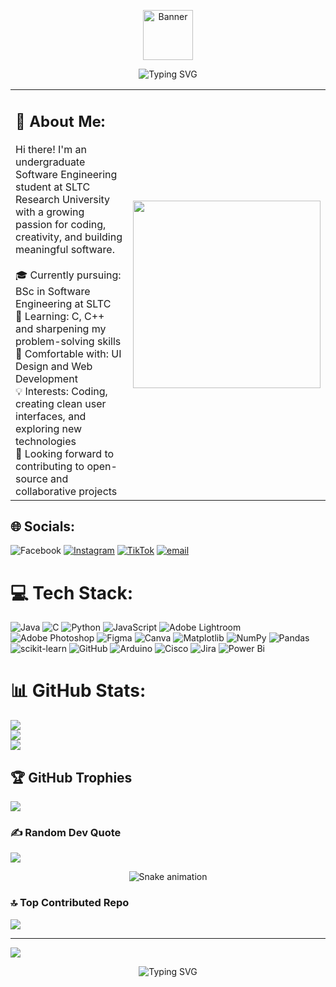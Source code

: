 <p align="center">
  <img src="https://user-images.githubusercontent.com/74038190/229223156-0cbdaba9-3128-4d8e-8719-b6b4cf741b67.gif" alt="Banner" width="80" />
</p>



<p align="center">
  <img src="https://readme-typing-svg.herokuapp.com?font=Fira+Code&size=40&duration=3000&pause=1000&color=00FFFF&center=true&vCenter=true&width=450&lines=Hi%2C+I'm+Dasith+Randula+%E2%9C%A8;" alt="Typing SVG" />
</p>


<table>
<tr>
<td>

<h2>💫 About Me:</h2>
Hi there! I'm an undergraduate Software Engineering student at SLTC Research University with a growing passion for coding, creativity, and building meaningful software.<br><br>
🎓 Currently pursuing: BSc in Software Engineering at SLTC<br>
🌱 Learning: C, C++ and sharpening my problem-solving skills<br>
💬 Comfortable with: UI Design and Web Development<br>
💡 Interests: Coding, creating clean user interfaces, and exploring new technologies<br>
🚀 Looking forward to contributing to open-source and collaborative projects<br>

</td>
<td>

<img src="https://user-images.githubusercontent.com/74038190/219923809-b86dc415-a0c2-4a38-bc88-ad6cf06395a8.gif" width="300" />

</td>
</tr>
</table>


## 🌐 Socials:
![Facebook](https://img.shields.io/badge/Facebook-%231877F2.svg?logo=Facebook&logoColor=white) [![Instagram](https://img.shields.io/badge/Instagram-%23E4405F.svg?logo=Instagram&logoColor=white)](https://instagram.com/_das1th_) [![TikTok](https://img.shields.io/badge/TikTok-%23000000.svg?logo=TikTok&logoColor=white)](https://tiktok.com/@dassa._.0) [![email](https://img.shields.io/badge/Email-D14836?logo=gmail&logoColor=white)](mailto:dasithrandula1234@gmail.com) 

# 💻 Tech Stack:
![Java](https://img.shields.io/badge/java-%23ED8B00.svg?style=for-the-badge&logo=openjdk&logoColor=white) ![C](https://img.shields.io/badge/c-%2300599C.svg?style=for-the-badge&logo=c&logoColor=white) ![Python](https://img.shields.io/badge/python-3670A0?style=for-the-badge&logo=python&logoColor=ffdd54) ![JavaScript](https://img.shields.io/badge/javascript-%23323330.svg?style=for-the-badge&logo=javascript&logoColor=%23F7DF1E) ![Adobe Lightroom](https://img.shields.io/badge/Adobe%20Lightroom-31A8FF.svg?style=for-the-badge&logo=Adobe%20Lightroom&logoColor=white) ![Adobe Photoshop](https://img.shields.io/badge/adobe%20photoshop-%2331A8FF.svg?style=for-the-badge&logo=adobe%20photoshop&logoColor=white) ![Figma](https://img.shields.io/badge/figma-%23F24E1E.svg?style=for-the-badge&logo=figma&logoColor=white) ![Canva](https://img.shields.io/badge/Canva-%2300C4CC.svg?style=for-the-badge&logo=Canva&logoColor=white) ![Matplotlib](https://img.shields.io/badge/Matplotlib-%23ffffff.svg?style=for-the-badge&logo=Matplotlib&logoColor=black) ![NumPy](https://img.shields.io/badge/numpy-%23013243.svg?style=for-the-badge&logo=numpy&logoColor=white) ![Pandas](https://img.shields.io/badge/pandas-%23150458.svg?style=for-the-badge&logo=pandas&logoColor=white) ![scikit-learn](https://img.shields.io/badge/scikit--learn-%23F7931E.svg?style=for-the-badge&logo=scikit-learn&logoColor=white) ![GitHub](https://img.shields.io/badge/github-%23121011.svg?style=for-the-badge&logo=github&logoColor=white) ![Arduino](https://img.shields.io/badge/-Arduino-00979D?style=for-the-badge&logo=Arduino&logoColor=white) ![Cisco](https://img.shields.io/badge/cisco-%23049fd9.svg?style=for-the-badge&logo=cisco&logoColor=black) ![Jira](https://img.shields.io/badge/jira-%230A0FFF.svg?style=for-the-badge&logo=jira&logoColor=white) ![Power Bi](https://img.shields.io/badge/power_bi-F2C811?style=for-the-badge&logo=powerbi&logoColor=black)
# 📊 GitHub Stats:
![](https://github-readme-stats.vercel.app/api?username=Dasith-Randula&theme=github_dark&hide_border=false&include_all_commits=false&count_private=false)<br/>
![](https://nirzak-streak-stats.vercel.app/?user=Dasith-Randula&theme=github_dark&hide_border=false)<br/>
![](https://github-readme-stats.vercel.app/api/top-langs/?username=Dasith-Randula&theme=github_dark&hide_border=false&include_all_commits=false&count_private=false&layout=compact)

## 🏆 GitHub Trophies
![](https://github-profile-trophy.vercel.app/?username=Dasith-Randula&theme=radical&no-frame=true&no-bg=true&margin-w=4)

### ✍️ Random Dev Quote
![](https://quotes-github-readme.vercel.app/api?type=vetical&theme=dark)

<!-- Snake Game Repo View -->

<div align="center">
  <img src="https://profile-readme-generator.com/assets/snake.svg" alt="Snake animation" />
</div>



### 🔝 Top Contributed Repo
![](https://github-contributor-stats.vercel.app/api?username=Dasith-Randula&limit=5&theme=dark&combine_all_yearly_contributions=true)

---
[![](https://visitcount.itsvg.in/api?id=Dasith-Randula&icon=0&color=1)](https://visitcount.itsvg.in)

<p align="center">
  <img src="https://user-images.githubusercontent.com/74038190/212284100-561aa473-3905-4a80-b561-0d28506553ee.gif" alt="Typing SVG" />
</p>

<!-- Proudly created with GPRM ( https://gprm.itsvg.in ) -->
